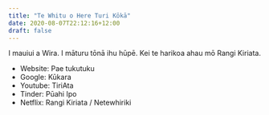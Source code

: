 ```yaml
---
title: "Te Whitu o Here Turi Kōkā"
date: 2020-08-07T22:12:16+12:00
draft: false
---
```

I mauiui a Wira. I māturu tōnā ihu hūpē. Kei te harikoa ahau mō Rangi Kiriata.

 * Website: Pae tukutuku
 * Google: Kūkara
 * Youtube: TiriAta
 * Tinder: Pūahi Ipo
 * Netflix: Rangi Kiriata / Netewhiriki